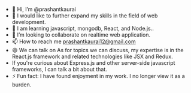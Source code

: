- 👋 Hi, I’m @prashantkaurai
- 👀 I would like to further expand my skills in the field of web development.
- 🌱 I am learning javascript, mongodb, React, and Node.js..
- 💞️ I’m looking to collaborate on realtime web application.
- 📫 How to reach me prashantkaurai12@gmail.com
- 😄 We can talk on As for topics we can discuss, my expertise is in the React.js framework and related technologies like JSX and Redux.
- If you're curious about Express.js and other server-side javascript frameworks, I can talk a bit about that. 
- ⚡ Fun fact: I have found enjoyment in my work. I no longer view it as a burden.


<!---
prashantkaurai/prashantkaurai is a ✨ special ✨ repository because its `README.md` (this file) appears on your GitHub profile.
You can click the Preview link to take a look at your changes.
--->

